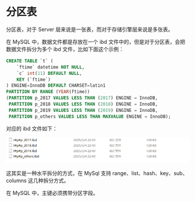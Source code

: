 # 分区表

分区表，对于 Server 层来说是一张表，而对于存储引擎层来说是多张表。

在 MySQL 中，数据文件都是存放在一个 ibd 文件中的，但是对于分区表，会把数据文件拆分为多个 ibd 文件，比如下面这个示例：

```sql
CREATE TABLE `t` (
    `ftime` datetime NOT NULL,
    `c` int(11) DEFAULT NULL,
    KEY (`ftime`)
) ENGINE=InnoDB DEFAULT CHARSET=latin1
PARTITION BY RANGE (YEAR(ftime))
(PARTITION p_2017 VALUES LESS THAN (2017) ENGINE = InnoDB,
 PARTITION p_2018 VALUES LESS THAN (2018) ENGINE = InnoDB,
 PARTITION p_2019 VALUES LESS THAN (2019) ENGINE = InnoDB,
 PARTITION p_others VALUES LESS THAN MAXVALUE ENGINE = InnoDB);
```

对应的 ibd 文件如下：

![image-20250304224521859](asserts/image-20250304224521859.png)

这其实是一种水平拆分的方式，在 MySql 支持 range、list、hash、key、sub、columns 这几种拆分方式。

在 MySQL 中，主键必须携带分区字段。